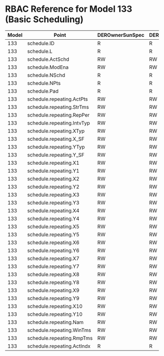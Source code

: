 # RBAC Reference for Model 133 (Basic Scheduling)

| Model | Point | DEROwnerSunSpec | DERInstallerSunSpec | DERVendorSunSpec | ServiceProviderSunSpec | GridOperatorSunSpec |
|-------|-------|------------------|---------------------|------------------|------------------------|---------------------|
| 133 | schedule.ID | R | R | R | R | R |
| 133 | schedule.L | R | R | R | R | R |
| 133 | schedule.ActSchd | RW | RW | RW | RW | RW |
| 133 | schedule.ModEna | RW | RW | RW | RW | RW |
| 133 | schedule.NSchd | R | R | R | R | R |
| 133 | schedule.NPts | R | R | R | R | R |
| 133 | schedule.Pad | R | R | R | R | R |
| 133 | schedule.repeating.ActPts | RW | RW | RW | RW | RW |
| 133 | schedule.repeating.StrTms | RW | RW | RW | RW | RW |
| 133 | schedule.repeating.RepPer | RW | RW | RW | RW | RW |
| 133 | schedule.repeating.IntvTyp | RW | RW | RW | RW | RW |
| 133 | schedule.repeating.XTyp | RW | RW | RW | RW | RW |
| 133 | schedule.repeating.X_SF | RW | RW | RW | RW | RW |
| 133 | schedule.repeating.YTyp | RW | RW | RW | RW | RW |
| 133 | schedule.repeating.Y_SF | RW | RW | RW | RW | RW |
| 133 | schedule.repeating.X1 | RW | RW | RW | RW | RW |
| 133 | schedule.repeating.Y1 | RW | RW | RW | RW | RW |
| 133 | schedule.repeating.X2 | RW | RW | RW | RW | RW |
| 133 | schedule.repeating.Y2 | RW | RW | RW | RW | RW |
| 133 | schedule.repeating.X3 | RW | RW | RW | RW | RW |
| 133 | schedule.repeating.Y3 | RW | RW | RW | RW | RW |
| 133 | schedule.repeating.X4 | RW | RW | RW | RW | RW |
| 133 | schedule.repeating.Y4 | RW | RW | RW | RW | RW |
| 133 | schedule.repeating.X5 | RW | RW | RW | RW | RW |
| 133 | schedule.repeating.Y5 | RW | RW | RW | RW | RW |
| 133 | schedule.repeating.X6 | RW | RW | RW | RW | RW |
| 133 | schedule.repeating.Y6 | RW | RW | RW | RW | RW |
| 133 | schedule.repeating.X7 | RW | RW | RW | RW | RW |
| 133 | schedule.repeating.Y7 | RW | RW | RW | RW | RW |
| 133 | schedule.repeating.X8 | RW | RW | RW | RW | RW |
| 133 | schedule.repeating.Y8 | RW | RW | RW | RW | RW |
| 133 | schedule.repeating.X9 | RW | RW | RW | RW | RW |
| 133 | schedule.repeating.Y9 | RW | RW | RW | RW | RW |
| 133 | schedule.repeating.X10 | RW | RW | RW | RW | RW |
| 133 | schedule.repeating.Y10 | RW | RW | RW | RW | RW |
| 133 | schedule.repeating.Nam | RW | RW | RW | RW | RW |
| 133 | schedule.repeating.WinTms | RW | RW | RW | RW | RW |
| 133 | schedule.repeating.RmpTms | RW | RW | RW | RW | RW |
| 133 | schedule.repeating.ActIndx | R | R | R | R | R |
